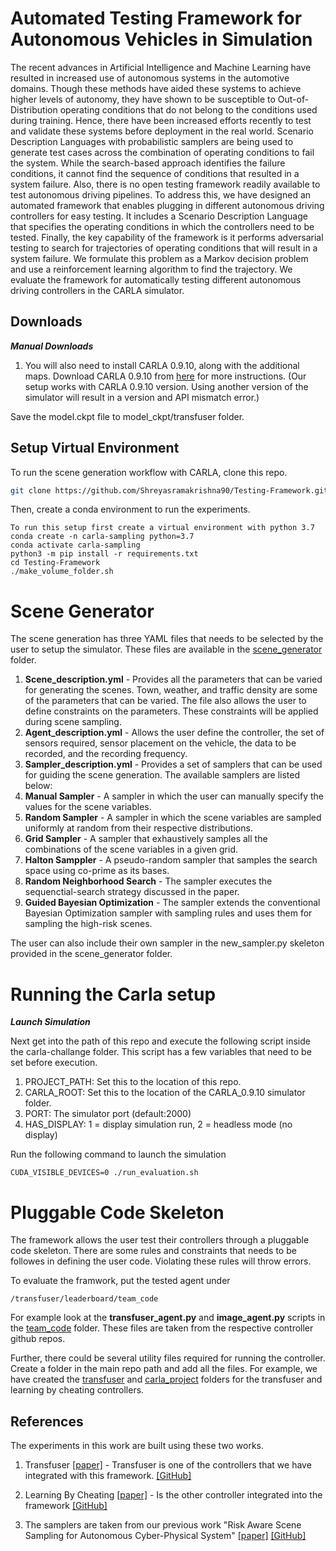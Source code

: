# Automated Testing Framework for Autonomous Vehicles in Simulation

The recent advances in Artificial Intelligence and Machine Learning have resulted in increased use of autonomous systems in the automotive domains. Though these methods have aided these systems to achieve higher levels of autonomy, they have shown to be susceptible to Out-of-Distribution operating conditions that do not belong to the conditions used during training. Hence, there have been increased efforts recently to test and validate these systems before deployment in the real world. Scenario Description Languages with probabilistic samplers are being used to generate test cases across the combination of operating conditions to fail the system. While the search-based approach identifies the failure conditions, it cannot find the sequence of conditions that resulted in a system failure. Also, there is no open testing framework readily available to test autonomous driving pipelines. To address this, we have designed an automated framework that enables plugging in different autonomous driving controllers for easy testing. It includes a Scenario Description Language that specifies the operating conditions in which the controllers need to be tested. Finally, the key capability of the framework is it performs adversarial testing to search for trajectories of operating conditions that will result in a system failure. We formulate this problem as a Markov decision problem and use a reinforcement learning algorithm to find the trajectory. We evaluate the framework for automatically testing different autonomous driving controllers in the CARLA simulator. 

## Downloads

***Manual Downloads***

1. You will also need to install CARLA 0.9.10, along with the additional maps.
Download CARLA 0.9.10 from [here](https://github.com/carla-simulator/carla/releases/tag/0.9.10) for more instructions. (Our setup works with CARLA 0.9.10 version. Using another version of the simulator will result in a version and API mismatch error.)

Save the model.ckpt file to model_ckpt/transfuser folder. 


## Setup Virtual Environment

To run the scene generation workflow with CARLA, clone this repo.

```bash
git clone https://github.com/Shreyasramakrishna90/Testing-Framework.git
```
Then, create a conda environment to run the experiments. 

```
To run this setup first create a virtual environment with python 3.7
conda create -n carla-sampling python=3.7
conda activate carla-sampling
python3 -m pip install -r requirements.txt
cd Testing-Framework
./make_volume_folder.sh  
```

# Scene Generator
The scene generation has three YAML files that needs to be selected by the user to setup the simulator. These files are available in the [scene_generator]() folder. 
1. **Scene_description.yml** - Provides all the parameters that can be varied for generating the scenes. Town, weather, and traffic density are some of the parameters that can be varied. The file also allows the user to define constraints on the parameters. These constraints will be applied during scene sampling.
2. **Agent_description.yml** - Allows the user define the controller, the set of sensors required, sensor placement on the vehicle, the data to be recorded, and the recording frequency.
3. **Sampler_description.yml** - Provides a set of samplers that can be used for guiding the scene generation. The available samplers are listed below:
  1. **Manual Sampler** - A sampler in which the user can manually specify the values for the scene variables.
  2. **Random Sampler** - A sampler in which the scene variables are sampled uniformly at random from their respective distributions.
  3. **Grid Sampler** - A sampler that exhaustively samples all the combinations of the scene variables in a given grid.
  4. **Halton Samppler** - A pseudo-random sampler that samples the search space using co-prime as its bases.
  5. **Random Neighborhood Search** - The sampler executes the sequenctial-search strategy discussed in the paper.
  6. **Guided Bayesian Optimization** - The sampler extends the conventional Bayesian Optimization sampler with sampling rules and uses them for sampling the high-risk scenes. 
 
 The user can also include their own sampler in the new_sampler.py skeleton provided in the scene_generator folder. 

# Running the Carla setup 

***Launch Simulation***

Next get into the path of this repo and execute the following script inside the carla-challange folder. This script has a few variables that need to be set before execution. 

1. PROJECT_PATH: Set this to the location of this repo.
1. CARLA_ROOT: Set this to the location of the CARLA_0.9.10 simulator folder. 
2. PORT: The simulator port (default:2000)
3. HAS_DISPLAY: 1 = display simulation run, 2 = headless mode (no display)

Run the following command to launch the simulation
```
CUDA_VISIBLE_DEVICES=0 ./run_evaluation.sh
```

# Pluggable Code Skeleton
The framework allows the user test their controllers through a pluggable code skeleton. There are some rules and constraints that needs to be followes in defining the user code. Violating these rules will throw errors.

To evaluate the framwork, put the tested agent under
```
/transfuser/leaderboard/team_code
```
For example look at the **transfuser_agent.py** and **image_agent.py** scripts in the [team_code](https://github.com/Shreyasramakrishna90/Testing-Framework/tree/main/leaderboard/team_code) folder. These files are taken from the respective controller github repos. 

Further, there could be several utility files required for running the controller. Create a folder in the main repo path and add all the files. For example, we have created the [transfuser](https://github.com/Shreyasramakrishna90/Testing-Framework/tree/main/transfuser) and [carla_project](https://github.com/Shreyasramakrishna90/Testing-Framework/tree/main/carla_project) folders for the transfuser and learning by cheating controllers.  


## References

The experiments in this work are built using these two works.

1. Transfuser [[paper]](https://openaccess.thecvf.com/content/CVPR2021/html/Prakash_Multi-Modal_Fusion_Transformer_for_End-to-End_Autonomous_Driving_CVPR_2021_paper.html) - Transfuser is one of the controllers that we have integrated with this framework. [[GitHub]](https://github.com/autonomousvision/transfuser)

2. Learning By Cheating [[paper]](https://arxiv.org/abs/1912.12294) - Is the other controller integrated into the framework [[GitHub]](https://github.com/bradyz/2020_CARLA_challenge) 

3. The samplers are taken from our previous work "Risk Aware Scene Sampling for Autonomous Cyber-Physical System" [[paper]](https://scholar.google.com/citations?view_op=view_citation&hl=en&user=M6Yu9GEAAAAJ&citation_for_view=M6Yu9GEAAAAJ:hqOjcs7Dif8C) [[GitHub]](https://github.com/Shreyasramakrishna90/Risk-Aware-Scene-Generation/blob/main/README.md)


